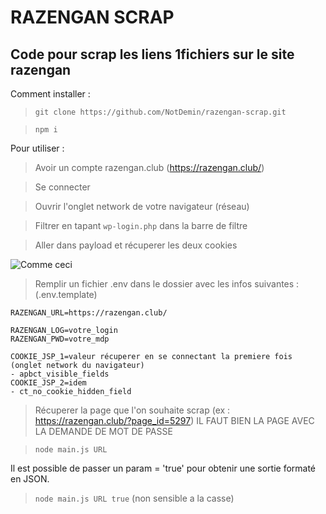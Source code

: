 # RAZENGAN SCRAP

## Code pour scrap les liens 1fichiers sur le site razengan

Comment installer :
>`git clone https://github.com/NotDemin/razengan-scrap.git` 

>`npm i`

Pour utiliser : 
>Avoir un compte razengan.club (https://razengan.club/)

>Se connecter

>Ouvrir l'onglet network de votre navigateur (réseau)

>Filtrer en tapant `wp-login.php` dans la barre de filtre

>Aller dans payload et récuperer les deux cookies

![Comme ceci](https://cdn.discordapp.com/attachments/870433433996890193/1296747353725997076/tesdzqzd.png?ex=67136995&is=67121815&hm=ff5ab397634db66e433c6d7f662e0585db61415d3d4761c1294902beca90b4cb&)

>Remplir un fichier .env dans le dossier avec les infos suivantes : 
>(.env.template)
```
RAZENGAN_URL=https://razengan.club/

RAZENGAN_LOG=votre_login
RAZENGAN_PWD=votre_mdp

COOKIE_JSP_1=valeur récuperer en se connectant la premiere fois (onglet network du navigateur)
- apbct_visible_fields
COOKIE_JSP_2=idem
- ct_no_cookie_hidden_field
```

>Récuperer la page que l'on souhaite scrap (ex : https://razengan.club/?page_id=5297) 
>IL FAUT BIEN LA PAGE AVEC LA DEMANDE DE MOT DE PASSE

>`node main.js URL`

Il est possible de passer un param = 'true' pour obtenir une sortie formaté en JSON. 
>`node main.js URL true` (non sensible a la casse)